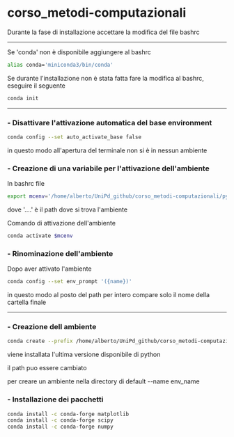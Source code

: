 # corso_metodi-computazionali

Durante la fase di installazione accettare la modifica del file bashrc

---
Se 'conda' non è disponibile aggiungere al bashrc
```bash
alias conda='miniconda3/bin/conda'
```

Se durante l'installazione non è stata fatta fare la modifica al bashrc, eseguire il seguente
```bash 
conda init
```
---

### - Disattivare l'attivazione automatica del base environment
```bash
conda config --set auto_activate_base false
```
in questo modo all'apertura del terminale non si è in nessun ambiente


### - Creazione di una variabile per l'attivazione dell'ambiente

In bashrc file
```bash  
export mcenv='/home/alberto/UniPd_github/corso_metodi-computazionali/pyenv'
```    
dove '....' è il path dove si trova l'ambiente

Comando di attivazione dell'ambiente
```bash
conda activate $mcenv
```

### - Rinominazione dell'ambiente
Dopo aver attivato l'ambiente
```bash
conda config --set env_prompt '({name})'
```
in questo modo al posto del path per intero compare solo il nome della cartella finale

---

### - Creazione dell ambiente
```bash
conda create --prefix /home/alberto/UniPd_github/corso_metodi-computazionali/pyenv python
```
viene installata l'ultima versione disponibile di python

il path puo essere cambiato 

per creare un ambiente nella directory di default --name env_name

### - Installazione dei pacchetti
```bash
conda install -c conda-forge matplotlib
conda install -c conda-forge scipy
conda install -c conda-forge numpy
```

